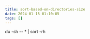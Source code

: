 ```yaml
---
title: sort-based-on-directories-size
date: 2024-01-15 01:10:05
tags: []
---
```

du -sh -- *  | sort -rh

